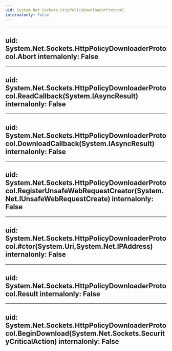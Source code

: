 ```yaml
---
uid: System.Net.Sockets.HttpPolicyDownloaderProtocol
internalonly: False
---
```


---
uid: System.Net.Sockets.HttpPolicyDownloaderProtocol.Abort
internalonly: False
---

---
uid: System.Net.Sockets.HttpPolicyDownloaderProtocol.ReadCallback(System.IAsyncResult)
internalonly: False
---

---
uid: System.Net.Sockets.HttpPolicyDownloaderProtocol.DownloadCallback(System.IAsyncResult)
internalonly: False
---

---
uid: System.Net.Sockets.HttpPolicyDownloaderProtocol.RegisterUnsafeWebRequestCreator(System.Net.IUnsafeWebRequestCreate)
internalonly: False
---

---
uid: System.Net.Sockets.HttpPolicyDownloaderProtocol.#ctor(System.Uri,System.Net.IPAddress)
internalonly: False
---

---
uid: System.Net.Sockets.HttpPolicyDownloaderProtocol.Result
internalonly: False
---

---
uid: System.Net.Sockets.HttpPolicyDownloaderProtocol.BeginDownload(System.Net.Sockets.SecurityCriticalAction)
internalonly: False
---
